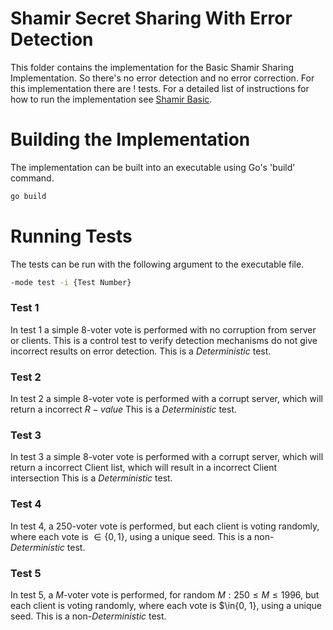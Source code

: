 # Shamir Secret Sharing With Error Detection
This folder contains the implementation for the Basic Shamir Sharing Implementation. So there's no error detection and no error correction.
For this implementation there are ! tests. For a detailed list of instructions for how to run the implementation see [Shamir Basic](../ShamirBasic/README.md).

# Building the Implementation
The implementation can be built into an executable using Go's 'build' command.
```cmd
go build
```

# Running Tests
The tests can be run with the following argument to the executable file.
```cmd
-mode test -i {Test Number}
```

### Test 1
In test 1 a simple 8-voter vote is performed with no corruption from server or clients. This is a control test to verify detection mechanisms do not give incorrect results on error detection. This is a *Deterministic* test.

### Test 2

In test 2 a simple 8-voter vote is performed with a corrupt server, which will return a incorrect $R-value$
This is a *Deterministic* test.

### Test 3

In test 3  a simple 8-voter vote is performed with a corrupt server, which will return a incorrect Client list, which will result in a incorrect Client intersection
This is a *Deterministic* test.

### Test 4

In test 4, a 250-voter vote is performed, but each client is voting randomly, where each vote is $\in\{0, 1\}$, using a unique seed. 
This is a non-*Deterministic* test.

### Test 5

In test 5, a $M$-voter vote is performed, for random $M: 250 \leq M \leq 1996$, but each client is voting randomly, where each vote is  $\in\{0, 1\}, using a unique seed. 
This is a non-*Deterministic* test.
